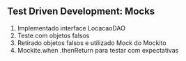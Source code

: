 ## Test Driven Development: Mocks

1. Implementado interface LocacaoDAO
2. Teste com objetos falsos
3. Retirado objetos falsos e utilizado Mock do Mockito
4. Mockite.when .thenReturn para testar com expectativas